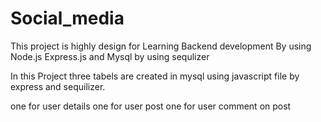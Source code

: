 # Social_media
This project is highly design for Learning Backend development 
By using  Node.js Express.js and Mysql by using sequlizer


In this Project three tabels are created in mysql using javascript file by express and sequilizer.

one for user details 
one for user post 
one for user comment on post 

